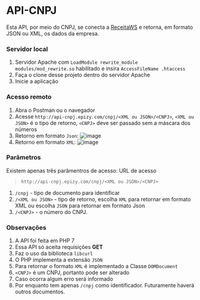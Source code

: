 # API-CNPJ

Esta API, por meio do CNPJ, se conecta a [ReceitaWS](https://www.receitaws.com.br/api) e retorna, em formato JSON ou XML, os dados da empresa.

### Servidor local

1. Servidor Apache com `LoadModule rewrite_module modules/mod_rewrite.so` habilitado e insira `AccessFileName .htaccess`
2. Faça o clone desse projeto dentro do servidor Apache
3. Inicie a aplicação

### Acesso remoto

1. Abra o Postman ou o navegador
2. Acesse `http://api-cnpj.epizy.com/cnpj/<XML ou JSON>/<CNPJ>`, `<XML ou JSON>` é o tipo de retorno, `<CNPJ>` deve ser passado sem a máscara dos números 
3. Retorno em formato `Json`:
![image](https://user-images.githubusercontent.com/49295476/80495702-452c6c80-8936-11ea-9240-c9c508a1b285.png)
4. Retorno em formato `XML`:
![image](https://user-images.githubusercontent.com/49295476/81225560-6ab11a00-8fb7-11ea-83ec-531ff87aa328.png)

### Parâmetros

Existem apenas três parâmentros de acesso:
URL de acesso
> `http://api-cnpj.epizy.com/cnpj/<XML ou JSON>/<CNPJ>`
1. `/cnpj` - tipo de documento para identificar
2. `/<XML ou JSON>` - tipo de retorno, escolha `XML` para retornar em formato XML ou escolha `JSON` para retornar em formato Json
3. `/<CNPJ>` - o número do CNPJ.

### Observações

1. A API foi feita em PHP 7
2. Essa API só aceita requisições **GET**
3. Faz o uso da biblioteca `libcurl`
4. O PHP implementa a extensão `JSON` 
5. Para retornar o formato `XML` é implementado a Classe `DOMDocument`
6. `<CNPJ>` é um CNPJ, portanto pode ser alterado
7. Caso ocorra algum erro será informado
8. Por enquanto tem apenas `/cnpj` como identificador. Futuramente haverá outros documentos.
